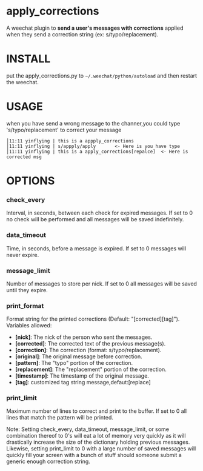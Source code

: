 # apply_corrections

A weechat plugin to **send a user's messages with corrections** applied when
they send a correction string (ex: s/typo/replacement).

# INSTALL
put the apply_corrections.py to `~/.weechat/python/autoload` and then restart
the weechat.

# USAGE
when you have send a wrong message to the channer,you could type 's/typo/replacement'
to correct your message
```
│11:11 yinflying | this is a appply_corrections                                                                                        
│11:11 yinflying | s/appply/apply       <- Here is you have type                                                                             
│11:11 yinflying | this is a apply_corrections[repalce]  <- Here is corrected msg
```
# OPTIONS 

### check_every

Interval, in seconds, between each check for expired messages. If set to 0 no
check will be performed and all messages will be saved indefinitely.

### data_timeout

Time, in seconds, before a message is expired. If set to 0 messages will never
expire.

### message_limit

Number of messages to store per nick. If set to 0 all messages will be saved
until they expire.

### print_format

Format string for the printed corrections (Default: "[corrected][tag]").
Variables allowed:

* **[nick]**: The nick of the person who sent the messages.
* **[corrected]**: The corrected text of the previous message(s).
* **[correction]**: The correction (format: s/typo/replacement).
* **[original]**: The original message before correction.
* **[pattern]**: The "typo" portion of the correction.
* **[replacement]**: The "replacement" portion of the correction.
* **[timestamp]**: The timestamp of the original message.
* **[tag]**: customized tag string message,defaut:[replace]

### print_limit

Maximum number of lines to correct and print to the buffer. If set to 0 all
lines that match the pattern will be printed.

Note: Setting check_every, data_timeout, message_limit, or some combination
thereof to 0's will eat a lot of memory very quickly as it will drastically
increase the size of the dictionary holding previous messages.  Likewise,
setting print_limit to 0 with a large number of saved messages will quickly
fill your screen with a bunch of stuff should someone submit a generic
enough correction string.
